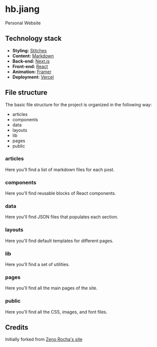 # hb.jiang

Personal Website

## Technology stack

- **Styling:** [Stitches](https://stitches.dev/)
- **Content:** [Markdown](https://daringfireball.net/projects/markdown/)
- **Back-end:** [Next.js](https://nextjs.org/)
- **Front-end:** [React](https://reactjs.org/)
- **Animation:** [Framer](https://www.framer.com/docs/animation/)
- **Deployment:** [Vercel](https://vercel.com/)

## File structure

The basic file structure for the project is organized in the following way:

- articles
- components
- data
- layouts
- lib
- pages
- public

### articles

Here you'll find a list of markdown files for each post.

### components

Here you'll find reusable blocks of React components.

### data

Here you'll find JSON files that populates each section.

### layouts

Here you'll find default templates for different pages.

### lib

Here you'll find a set of utilities.

### pages

Here you'll find all the main pages of the site.

### public

Here you'll find all the CSS, images, and font files.

## Credits
Initially forked from [Zeno Rocha's site](https://zenorocha.com)
